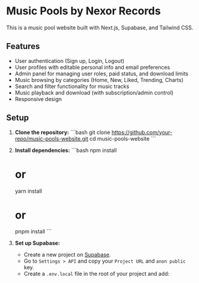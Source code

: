 # Music Pools by Nexor Records

This is a music pool website built with Next.js, Supabase, and Tailwind CSS.

## Features

- User authentication (Sign up, Login, Logout)
- User profiles with editable personal info and email preferences
- Admin panel for managing user roles, paid status, and download limits
- Music browsing by categories (Home, New, Liked, Trending, Charts)
- Search and filter functionality for music tracks
- Music playback and download (with subscription/admin control)
- Responsive design

## Setup

1.  **Clone the repository:**
    \`\`\`bash
    git clone https://github.com/your-repo/music-pools-website.git
    cd music-pools-website
    \`\`\`

2.  **Install dependencies:**
    \`\`\`bash
    npm install
    # or
    yarn install
    # or
    pnpm install
    \`\`\`

3.  **Set up Supabase:**
    *   Create a new project on [Supabase](https://supabase.com/).
    *   Go to `Settings > API` and copy your `Project URL` and `anon public` key.
    *   Create a `.env.local` file in the root of your project and add:
